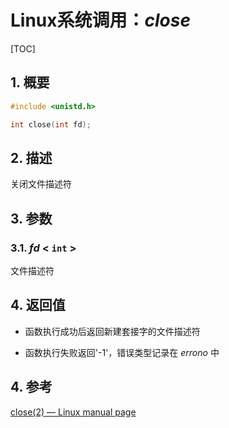 # Linux系统调用：*close*

[TOC]

## 1. 概要

```c
#include <unistd.h>

int close(int fd);
```



## 2. 描述

关闭文件描述符



## 3. 参数

### 3.1. *fd* < `int` >

文件描述符



## 4. 返回值

- 函数执行成功后返回新建套接字的文件描述符

- 函数执行失败返回'-1'，错误类型记录在 *errono* 中



## 4. 参考

[close(2) — Linux manual page](https://man7.org/linux/man-pages/man2/close.2.html)